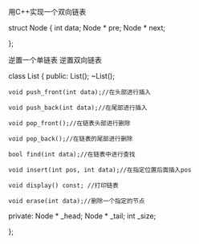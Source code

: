 用C++实现一个双向链表

struct Node
{
    int data;
    Node * pre;
    Node * next;

}; 


逆置一个单链表
逆置双向链表

class List
{
public:
    List();
    ~List();

    void push_front(int data);//在头部进行插入

    void push_back(int data);//在尾部进行插入

    void pop_front();//在链表头部进行删除

    void pop_back();//在链表的尾部进行删除

    bool find(int data);//在链表中进行查找

    void insert(int pos, int data);//在指定位置后面插入pos

    void display() const; //打印链表

    void erase(int data);//删除一个指定的节点                   

private:
    Node * _head;
    Node * _tail;
    int    _size;

};      
